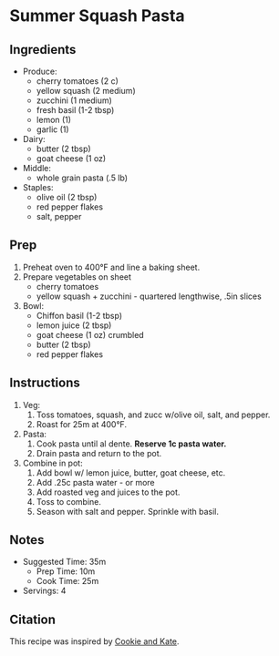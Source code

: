 # Summer Squash Pasta

## Ingredients

- Produce:
    - cherry tomatoes (2 c)
    - yellow squash (2 medium)
    - zucchini (1 medium)
    - fresh basil (1-2 tbsp)
    - lemon (1)
    - garlic (1)
- Dairy:
    - butter (2 tbsp)
    - goat cheese (1 oz)
- Middle:
    - whole grain pasta (.5 lb)
- Staples:
    - olive oil (2 tbsp)
    - red pepper flakes
    - salt, pepper

## Prep

1. Preheat oven to 400°F and line a baking sheet.
1. Prepare vegetables on sheet
    - cherry tomatoes
    - yellow squash + zucchini - quartered lengthwise, .5in slices
1. Bowl:
    - Chiffon basil (1-2 tbsp)
    - lemon juice (2 tbsp)
    - goat cheese (1 oz) crumbled
    - butter (2 tbsp)
    - red pepper flakes

## Instructions

1. Veg:
    1. Toss tomatoes, squash, and zucc w/olive oil, salt, and pepper.
    1. Roast for 25m at 400°F.
1. Pasta:
    1. Cook pasta until al dente. **Reserve 1c pasta water.**
    1. Drain pasta and return to the pot.
1. Combine in pot:
    1. Add bowl w/ lemon juice, butter, goat cheese, etc.
    1. Add .25c pasta water - or more
    1. Add roasted veg and juices to the pot.
    1. Toss to combine.
    1. Season with salt and pepper. Sprinkle with basil.

## Notes

- Suggested Time: 35m
    - Prep Time: 10m
    - Cook Time: 25m
- Servings: 4

## Citation

This recipe was inspired by
[Cookie and Kate](https://cookieandkate.com/creamy-cherry-tomato-summer-squash-pasta/).
